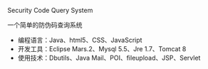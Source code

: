 Security Code Query System

一个简单的防伪码查询系统 


- 编程语言：Java、html5、CSS、JavaScript
- 开发工具：Eclipse Mars.2、Mysql 5.5、Jre 1.7、Tomcat 8
- 使用技术：Dbutils、Java Mail、POI、fileupload、JSP、Servlet
